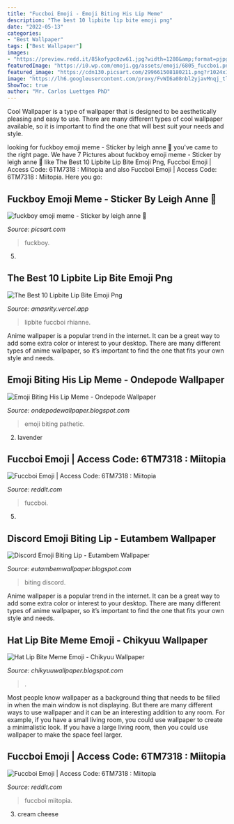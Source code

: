 ```yaml
---
title: "Fuccboi Emoji - Emoji Biting His Lip Meme"
description: "The best 10 lipbite lip bite emoji png"
date: "2022-05-13"
categories:
- "Best Wallpaper"
tags: ["Best Wallpaper"]
images:
- "https://preview.redd.it/85kofypc0zw61.jpg?width=1280&amp;format=pjpg&amp;auto=webp&amp;s=1bb4f573ef406a944ba3959409043f3b41f4231a"
featuredImage: "https://i0.wp.com/emoji.gg/assets/emoji/6805_fuccboi.png"
featured_image: "https://cdn130.picsart.com/299661508180211.png?r1024x1024"
image: "https://lh6.googleusercontent.com/proxy/FvWI6a08nbl2yjavMnqj_tlQwnXJ1jdyM2VD1f1L2EH9LElcHJGVGeJTvzKOL_4tKrEsBPHYTSAQHjbCbfDRGnngsCuiOfiNHHzl6Ja7ZTZj3BQwJSCP5GP6Xw7turBa=w1200-h630-p-k-no-nu"
ShowToc: true
author: "Mr. Carlos Luettgen PhD"
---
```



Cool Wallpaper is a type of wallpaper that is designed to be aesthetically pleasing and easy to use. There are many different types of cool wallpaper available, so it is important to find the one that will best suit your needs and style.

	

		
looking for fuckboy emoji meme - Sticker by leigh anne 🌻 you've came to the right page. We have 7 Pictures about fuckboy emoji meme - Sticker by leigh anne 🌻 like The Best 10 Lipbite Lip Bite Emoji Png, Fuccboi Emoji | Access Code: 6TM7318 : Miitopia and also Fuccboi Emoji | Access Code: 6TM7318 : Miitopia. Here you go:
		
    
## Fuckboy Emoji Meme - Sticker By Leigh Anne 🌻

<img loading=lazy src="https://cdn130.picsart.com/299661508180211.png?r1024x1024" onerror="this.onerror=null;this.src='https://tse1.mm.bing.net/th?id=OIP.ts-YvDjMiUesMXWKQxTCrQHaLb&amp;pid=15.1';" alt="fuckboy emoji meme - Sticker by leigh anne 🌻">

_Source: picsart.com_

>fuckboy. 

	

5.

    
## The Best 10 Lipbite Lip Bite Emoji Png

<img loading=lazy src="https://i0.wp.com/emoji.gg/assets/emoji/6805_fuccboi.png" onerror="this.onerror=null;this.src='https://tse1.mm.bing.net/th?id=OIP.Zeek6cptkVafkbJHBRxd0gAAAA&amp;pid=15.1';" alt="The Best 10 Lipbite Lip Bite Emoji Png">

_Source: amasrity.vercel.app_

>lipbite fuccboi rhianne. 

	

Anime wallpaper is a popular trend in the internet. It can be a great way to add some extra color or interest to your desktop. There are many different types of anime wallpaper, so it’s important to find the one that fits your own style and needs.

    
## Emoji Biting His Lip Meme - Ondepode Wallpaper

<img loading=lazy src="https://static.xivmodarchive.com/mod-images/90da11e2-bc8e-4b3c-99be-3fcf30d9095e.jpg" onerror="this.onerror=null;this.src='https://tse2.mm.bing.net/th?id=OIP.zlYKvhhWEnXeh7UmIHIKbgHaEK&amp;pid=15.1';" alt="Emoji Biting His Lip Meme - Ondepode Wallpaper">

_Source: ondepodewallpaper.blogspot.com_

>emoji biting pathetic. 

	

2. lavender 

    
## Fuccboi Emoji | Access Code: 6TM7318 : Miitopia

<img loading=lazy src="https://preview.redd.it/66q73ypc0zw61.jpg?width=1280&amp;format=pjpg&amp;auto=webp&amp;s=653439c8630a827278fafa945c7c564a1c3ef8a2" onerror="this.onerror=null;this.src='https://tse1.mm.bing.net/th?id=OIP.J5f6RFyGEOJXCWFrKXWH1wHaEK&amp;pid=15.1';" alt="Fuccboi Emoji | Access Code: 6TM7318 : Miitopia">

_Source: reddit.com_

>fuccboi. 

	

5.

    
## Discord Emoji Biting Lip - Eutambem Wallpaper

<img loading=lazy src="https://ih0.redbubble.net/image.980488816.8219/flat,1000x1000,075,f.u7.jpg" onerror="this.onerror=null;this.src='https://tse2.mm.bing.net/th?id=OIP.pbIyBIl_GBNl1QRBDt-eAwHaHE&amp;pid=15.1';" alt="Discord Emoji Biting Lip - Eutambem Wallpaper">

_Source: eutambemwallpaper.blogspot.com_

>biting discord. 

	

Anime wallpaper is a popular trend in the internet. It can be a great way to add some extra color or interest to your desktop. There are many different types of anime wallpaper, so it’s important to find the one that fits your own style and needs.

    
## Hat Lip Bite Meme Emoji - Chikyuu Wallpaper

<img loading=lazy src="https://lh6.googleusercontent.com/proxy/FvWI6a08nbl2yjavMnqj_tlQwnXJ1jdyM2VD1f1L2EH9LElcHJGVGeJTvzKOL_4tKrEsBPHYTSAQHjbCbfDRGnngsCuiOfiNHHzl6Ja7ZTZj3BQwJSCP5GP6Xw7turBa=w1200-h630-p-k-no-nu" onerror="this.onerror=null;this.src='https://tse3.mm.bing.net/th?id=OIP.Nrd0kSuwzTveb7j8xKKrUAHaGV&amp;pid=15.1';" alt="Hat Lip Bite Meme Emoji - Chikyuu Wallpaper">

_Source: chikyuuwallpaper.blogspot.com_

>. 

	

Most people know wallpaper as a background thing that needs to be filled in when the main window is not displaying. But there are many different ways to use wallpaper and it can be an interesting addition to any room. For example, if you have a small living room, you could use wallpaper to create a minimalistic look. If you have a large living room, then you could use wallpaper to make the space feel larger.

    
## Fuccboi Emoji | Access Code: 6TM7318 : Miitopia

<img loading=lazy src="https://preview.redd.it/85kofypc0zw61.jpg?width=1280&amp;format=pjpg&amp;auto=webp&amp;s=1bb4f573ef406a944ba3959409043f3b41f4231a" onerror="this.onerror=null;this.src='https://tse4.mm.bing.net/th?id=OIP.5UpVImv3JZu1rpPhMOWsYgHaEK&amp;pid=15.1';" alt="Fuccboi Emoji | Access Code: 6TM7318 : Miitopia">

_Source: reddit.com_

>fuccboi miitopia. 

	

3. cream cheese 

